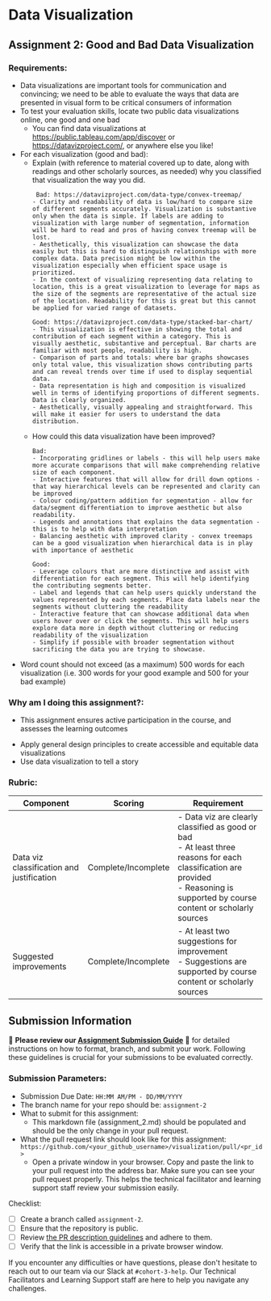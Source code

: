 # Data Visualization

## Assignment 2: Good and Bad Data Visualization

### Requirements:

- Data visualizations are important tools for communication and convincing; we need to be able to evaluate the ways that data are presented in visual form to be critical consumers of information 
- To test your evaluation skills, locate two public data visualizations online, one good and one bad  
    - You can find data visualizations at https://public.tableau.com/app/discover or https://datavizproject.com/, or anywhere else you like! 
- For each visualization (good and bad):  
    - Explain (with reference to material covered up to date, along with readings and other scholarly sources, as needed) why you classified that visualization the way you did.
      ```
       Bad: https://datavizproject.com/data-type/convex-treemap/
      -	Clarity and readability of data is low/hard to compare size of different segments accurately. Visualization is substantive only when the data is simple. If labels are adding to visualization with large number of segmentation, information will be hard to read and pros of having convex treemap will be lost.
      - Aesthetically, this visualization can showcase the data easily but this is hard to distinguish relationships with more complex data. Data precision might be low within the visualization especially when efficient space usage is prioritized.
      - In the context of visualizing representing data relating to location, this is a great visualization to leverage for maps as the size of the segments are representative of the actual size of the location. Readability for this is great but this cannot be applied for varied range of datasets.

      Good: https://datavizproject.com/data-type/stacked-bar-chart/
      - This visualization is effective in showing the total and contribution of each segment within a category. This is visually aesthetic, substantive and perceptual. Bar charts are familiar with most people, readability is high.
      - Comparison of parts and totals: where bar graphs showcases only total value, this visualization shows contributing parts and can reveal trends over time if used to display sequential data.
      - Data representation is high and composition is visualized well in terms of identifying proportions of different segments. Data is clearly organized.
      - Aesthetically, visually appealing and straightforward. This will make it easier for users to understand the data distribution.

      ```
    - How could this data visualization have been improved?  
      ```
      Bad:
      - Incorporating gridlines or labels - this will help users make more accurate comparisons that will make comprehending relative size of each component.
      - Interactive features that will allow for drill down options - that way hierarchical levels can be represented and clarity can be improved
      - Colour coding/pattern addition for segmentation - allow for data/segment differentiation to improve aesthetic but also readability.
      - Legends and annotations that explains the data segmentation - this is to help with data interpretation
      - Balancing aesthetic with improved clarity - convex treemaps can be a good visualization when hierarchical data is in play with importance of aesthetic

      Good:
      - Leverage colours that are more distinctive and assist with differentiation for each segment. This will help identifying the contributing segments better.
      - Label and legends that can help users quickly understand the values represented by each segments. Place data labels near the segments without cluttering the readability
      - Interactive feature that can showcase additional data when users hover over or click the segments. This will help users explore data more in depth without cluttering or reducing readability of the visualization
      - Simplify if possible with broader segmentation without sacrificing the data you are trying to showcase. 
      
      ```
- Word count should not exceed (as a maximum) 500 words for each visualization (i.e. 
300 words for your good example and 500 for your bad example)

### Why am I doing this assignment?:

- This assignment ensures active participation in the course, and assesses the learning outcomes
* Apply general design principles to create accessible and equitable data visualizations
* Use data visualization to tell a story

### Rubric:

| Component               | Scoring   | Requirement                                                 |
|-------------------------|-----------|-------------------------------------------------------------|
| Data viz classification and justification | Complete/Incomplete | - Data viz are clearly classified as good or bad<br />- At least three reasons for each classification are provided<br />- Reasoning is supported by course content or scholarly sources |
| Suggested improvements  | Complete/Incomplete | - At least two suggestions for improvement<br />- Suggestions are supported by course content or scholarly sources |

## Submission Information

🚨 **Please review our [Assignment Submission Guide](https://github.com/UofT-DSI/onboarding/blob/main/onboarding_documents/submissions.md)** 🚨 for detailed instructions on how to format, branch, and submit your work. Following these guidelines is crucial for your submissions to be evaluated correctly.

### Submission Parameters:
* Submission Due Date: `HH:MM AM/PM - DD/MM/YYYY`
* The branch name for your repo should be: `assignment-2`
* What to submit for this assignment:
    * This markdown file (assignment_2.md) should be populated and should be the only change in your pull request.
* What the pull request link should look like for this assignment: `https://github.com/<your_github_username>/visualization/pull/<pr_id>`
    * Open a private window in your browser. Copy and paste the link to your pull request into the address bar. Make sure you can see your pull request properly. This helps the technical facilitator and learning support staff review your submission easily.

Checklist:
- [ ] Create a branch called `assignment-2`.
- [ ] Ensure that the repository is public.
- [ ] Review [the PR description guidelines](https://github.com/UofT-DSI/onboarding/blob/main/onboarding_documents/submissions.md#guidelines-for-pull-request-descriptions) and adhere to them.
- [ ] Verify that the link is accessible in a private browser window.

If you encounter any difficulties or have questions, please don't hesitate to reach out to our team via our Slack at `#cohort-3-help`. Our Technical Facilitators and Learning Support staff are here to help you navigate any challenges.
